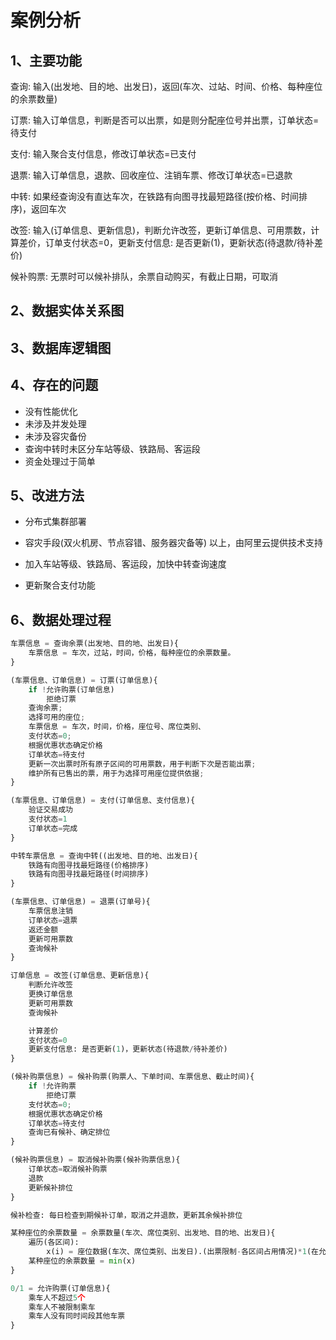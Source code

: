 # 案例分析 #

## 1、主要功能 #

查询: 输入(出发地、目的地、出发日)，返回(车次、过站、时间、价格、每种座位的余票数量)

订票: 输入订单信息，判断是否可以出票，如是则分配座位号并出票，订单状态=待支付

支付: 输入聚合支付信息，修改订单状态=已支付

退票: 输入订单信息，退款、回收座位、注销车票、修改订单状态=已退款

中转: 如果经查询没有直达车次，在铁路有向图寻找最短路径(按价格、时间排序)，返回车次

改签: 输入(订单信息、更新信息)，判断允许改签，更新订单信息、可用票数，计算差价，订单支付状态=0，更新支付信息: 是否更新(1)，更新状态(待退款/待补差价)

候补购票: 无票时可以候补排队，余票自动购买，有截止日期，可取消

## 2、数据实体关系图 #

## 3、数据库逻辑图 #

## 4、存在的问题 #

* 没有性能优化
* 未涉及并发处理
* 未涉及容灾备份
* 查询中转时未区分车站等级、铁路局、客运段
* 资金处理过于简单

## 5、改进方法 #

* 分布式集群部署
* 容灾手段(双火机房、节点容错、服务器灾备等)
以上，由阿里云提供技术支持

* 加入车站等级、铁路局、客运段，加快中转查询速度
* 更新聚合支付功能

## 6、数据处理过程 #

```py
车票信息 = 查询余票(出发地、目的地、出发日){
    车票信息 = 车次，过站，时间，价格，每种座位的余票数量。
}

(车票信息、订单信息) = 订票(订单信息){
    if !允许购票(订单信息)
        拒绝订票
    查询余票;
    选择可用的座位;
    车票信息 = 车次，时间，价格，座位号、席位类别、
    支付状态=0;
    根据优惠状态确定价格
    订单状态=待支付
    更新一次出票时所有原子区间的可用票数，用于判断下次是否能出票;
    维护所有已售出的票，用于为选择可用座位提供依据;
}

(车票信息、订单信息) = 支付(订单信息、支付信息){
    验证交易成功
    支付状态=1
    订单状态=完成
}

中转车票信息 = 查询中转((出发地、目的地、出发日){
    铁路有向图寻找最短路径(价格排序)
    铁路有向图寻找最短路径(时间排序)
}

(车票信息、订单信息) = 退票(订单号){
    车票信息注销
    订单状态=退票
    返还金额
    更新可用票数
    查询候补
}

订单信息 = 改签(订单信息、更新信息){
    判断允许改签
    更换订单信息
    更新可用票数
    查询候补

    计算差价
    支付状态=0
    更新支付信息: 是否更新(1)，更新状态(待退款/待补差价)
}

(候补购票信息) = 候补购票(购票人、下单时间、车票信息、截止时间){
    if !允许购票
        拒绝订票
    支付状态=0;
    根据优惠状态确定价格
    订单状态=待支付
    查询已有候补、确定排位
}

(候补购票信息) = 取消候补购票(候补购票信息){
    订单状态=取消候补购票
    退款
    更新候补排位
}

候补检查: 每日检查到期候补订单，取消之并退款，更新其余候补排位

某种座位的余票数量 = 余票数量(车次、席位类别、出发地、目的地、出发日){
    遍历(各区间): 
        x(i) = 座位数据(车次、席位类别、出发日).(出票限制-各区间占用情况)*1(在允许发售时间)
    某种座位的余票数量 = min(x)
}

0/1 = 允许购票(订单信息){
    乘车人不超过5个
    乘车人不被限制乘车
    乘车人没有同时间段其他车票
}
```
